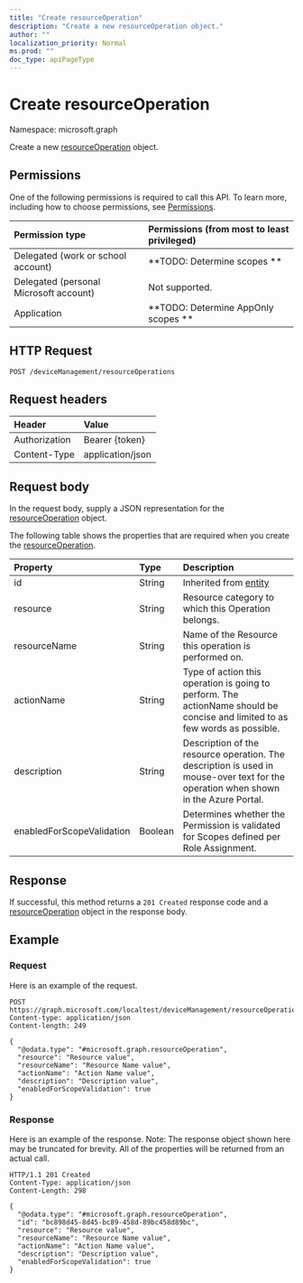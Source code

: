 ```yaml
---
title: "Create resourceOperation"
description: "Create a new resourceOperation object."
author: ""
localization_priority: Normal
ms.prod: ""
doc_type: apiPageType
---
```


# Create resourceOperation

Namespace: microsoft.graph

Create a new [resourceOperation](../resources/resourceoperation.md) object.

## Permissions
One of the following permissions is required to call this API. To learn more, including how to choose permissions, see [Permissions](/concepts/permissions-reference.md).

|Permission type|Permissions (from most to least privileged)|
|:---|:---|
|Delegated (work or school account)|**TODO: Determine scopes **|
|Delegated (personal Microsoft account)|Not supported.|
|Application|**TODO: Determine AppOnly scopes **|

## HTTP Request
<!-- {
  "blockType": "ignored"
}
-->
``` http
POST /deviceManagement/resourceOperations
```

## Request headers
|Header|Value|
|:---|:---|
|Authorization|Bearer {token}|
|Content-Type|application/json|

## Request body
In the request body, supply a JSON representation for the [resourceOperation](../resources/resourceoperation.md) object.

The following table shows the properties that are required when you create the [resourceOperation](../resources/resourceoperation.md).

|Property|Type|Description|
|:---|:---|:---|
|id|String| Inherited from [entity](../resources/entity.md)|
|resource|String|Resource category to which this Operation belongs.|
|resourceName|String|Name of the Resource this operation is performed on.|
|actionName|String|Type of action this operation is going to perform. The actionName should be concise and limited to as few words as possible.|
|description|String|Description of the resource operation. The description is used in mouse-over text for the operation when shown in the Azure Portal.|
|enabledForScopeValidation|Boolean|Determines whether the Permission is validated for Scopes defined per Role Assignment.|



## Response
If successful, this method returns a `201 Created` response code and a [resourceOperation](../resources/resourceoperation.md) object in the response body.

## Example

### Request
Here is an example of the request.
<!-- {
  "blockType": "request",
  "name": "create_resourceoperation_from_"
}
-->
``` http
POST https://graph.microsoft.com/localtest/deviceManagement/resourceOperations
Content-type: application/json
Content-length: 249

{
  "@odata.type": "#microsoft.graph.resourceOperation",
  "resource": "Resource value",
  "resourceName": "Resource Name value",
  "actionName": "Action Name value",
  "description": "Description value",
  "enabledForScopeValidation": true
}
```

### Response
Here is an example of the response. Note: The response object shown here may be truncated for brevity. All of the properties will be returned from an actual call.
<!-- {
  "blockType": "response",
  "truncated": true,
  "@odata.type": "microsoft.graph.resourceoperation"
}
-->
``` http
HTTP/1.1 201 Created
Content-Type: application/json
Content-Length: 298

{
  "@odata.type": "#microsoft.graph.resourceOperation",
  "id": "bc898d45-8d45-bc89-458d-89bc458d89bc",
  "resource": "Resource value",
  "resourceName": "Resource Name value",
  "actionName": "Action Name value",
  "description": "Description value",
  "enabledForScopeValidation": true
}
```

